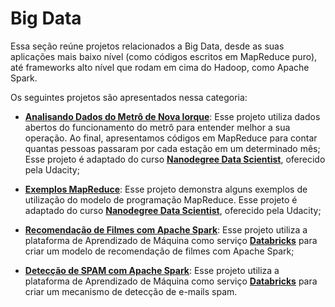 # **Big Data**

Essa seção reúne projetos relacionados a Big Data, desde as suas aplicações mais baixo nível (como códigos escritos em MapReduce puro), até frameworks alto nível que rodam em cima do Hadoop, como Apache Spark. 

Os seguintes projetos são apresentados nessa categoria:

- **[Analisando Dados do Metrô de Nova Iorque](https://github.com/luizhenriqueds/luizhenriqueds.github.io/tree/master/Big%20Data/Analyzing%20NYC%20Subway%20Data)**: Esse projeto utiliza dados abertos do funcionamento do metrô para entender melhor a sua operação. Ao final, apresentamos códigos em MapReduce para contar quantas pessoas passaram por cada estação em um determinado mês; Esse projeto é adaptado do curso **[Nanodegree Data Scientist](https://br.udacity.com/course/data-scientist--nd025)**, oferecido pela Udacity;

- **[Exemplos MapReduce](https://github.com/luizhenriqueds/luizhenriqueds.github.io/tree/master/Big%20Data/MapReduce%20Examples)**: Esse projeto demonstra alguns exemplos de utilização do modelo de programação MapReduce. Esse projeto é adaptado do curso **[Nanodegree Data Scientist](https://br.udacity.com/course/data-scientist--nd025)**, oferecido pela Udacity;

- **[Recomendação de Filmes com Apache Spark](https://github.com/luizhenriqueds/luizhenriqueds.github.io/tree/master/Big%20Data/Spark%20-%20Recommender%20systems)**: Esse projeto utiliza a plataforma de Aprendizado de Máquina como serviço **[Databricks](https://databricks.com/)** para criar um modelo de recomendação de filmes com Apache Spark;

- **[Detecção de SPAM com Apache Spark](https://github.com/luizhenriqueds/luizhenriqueds.github.io/tree/master/Big%20Data/Spark%20-%20Spam%20Detector)**: Esse projeto utiliza a plataforma de Aprendizado de Máquina como serviço **[Databricks](https://databricks.com/)** para criar um mecanismo de detecção de e-mails spam.